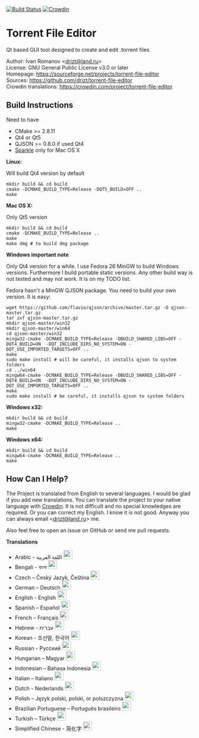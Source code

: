 [![Build Status](https://travis-ci.org/drizt/torrent-file-editor.svg?branch=master)](https://travis-ci.org/drizt/torrent-file-editor)
[![Crowdin](https://d322cqt584bo4o.cloudfront.net/torrent-file-editor/localized.svg)](https://crowdin.com/project/torrent-file-editor)

Torrent File Editor
===================

Qt based GUI tool designed to create and edit .torrent files

Author: Ivan Romanov <[drizt@land.ru](mailto:drizt@land.ru)>  
License: GNU General Public License v3.0 or later  
Homepage: https://sourceforge.net/projects/torrent-file-editor  
Sources: https://github.com/drizt/torrent-file-editor  
Crowdin translations: https://crowdin.com/project/torrent-file-editor

Build Instructions
------------------

Need to have
 - CMake >= 2.8.11
 - Qt4 or Qt5
 - QJSON >= 0.8.0 if used Qt4
 - [Sparkle](http://sparkle-project.org/) only for Mac OS X

**Linux:**

Will build Qt4 version by default

    mkdir build && cd build
    cmake -DCMAKE_BUILD_TYPE=Release -DQT5_BUILD=OFF ..
    make

**Mac OS X:**

Only Qt5 version

    mkdir build && cd build
    cmake -DCMAKE_BUILD_TYPE=Release ..
    make
    make dmg # to build dmg package

**Windows important note**

Only Qt4 version for a while.
I use Fedora 26 MinGW to build Windows versions. Furthermore I build
portable static versions. Any other build way is not tested and may
not work. It is on my TODO list.

Fedora hasn't a MinGW QJSON package. You need to build your own version.
It is easy:

    wget https://github.com/flavio/qjson/archive/master.tar.gz -O qjson-master.tar.gz
    tar zxf qjson-master.tar.gz
    mkdir qjson-master/win32
    mkdir qjson-master/win64
    cd qjson-master/win32
    mingw32-cmake -DCMAKE_BUILD_TYPE=Release -DBUILD_SHARED_LIBS=OFF -DQT4_BUILD=ON  -DQT_INCLUDE_DIRS_NO_SYSTEM=ON -DQT_USE_IMPORTED_TARGETS=OFF ..
    make
    sudo make install # will be careful, it installs qjson to system folders
    cd ../win64
    mingw64-cmake -DCMAKE_BUILD_TYPE=Release -DBUILD_SHARED_LIBS=OFF -DQT4_BUILD=ON  -DQT_INCLUDE_DIRS_NO_SYSTEM=ON -DQT_USE_IMPORTED_TARGETS=OFF ..
    make
    sudo make install # be careful, it installs qjson to system folders

**Windows x32:**

    mkdir build && cd build
    mingw32-cmake -DCMAKE_BUILD_TYPE=Release ..
    make

**Windows x64:**

    mkdir build && cd build
    mingw64-cmake -DCMAKE_BUILD_TYPE=Release ..
    make

How Can I Help?
---------------

The Project is translated from English to several languages.
I would be glad if you add new translations. You can translate the
project to your native language with [Crowdin](https://crowdin.com/project/torrent-file-editor).
It is not difficult and no special knowledges are required.
Or you can correct my English. I know it is not good. Anyway you can
always email <[drizt@land.ru](mailto:drizt@land.ru)> me.

Also feel free to open an issue on GitHub or send me pull requests.

**Translations**

* Arabic - اللغة العربية <img src="https://lipis.github.io/flag-icon-css/flags/4x3/sa.svg" width="24" height="24" />  
* Bengali - বাংলা <img src="https://lipis.github.io/flag-icon-css/flags/4x3/bd.svg" width="24" height="24" />  
* Czech – Český Jazyk, Čeština <img src="https://lipis.github.io/flag-icon-css/flags/4x3/cz.svg" width="24" height="24" />  
* German – Deutsch <img src="https://lipis.github.io/flag-icon-css/flags/4x3/de.svg" width="24" height="24" />  
* English - English <img src="https://lipis.github.io/flag-icon-css/flags/4x3/us.svg" width="24" height="24" />  
* Spanish – Español <img src="https://lipis.github.io/flag-icon-css/flags/4x3/es.svg" width="24" height="24" />  
* French – Français <img src="https://lipis.github.io/flag-icon-css/flags/4x3/fr.svg" width="24" height="24" />  
* Hebrew - עברית‎ <img src="https://lipis.github.io/flag-icon-css/flags/4x3/il.svg" width="24" height="24" />  
* Korean - 조선말, 한국어 <img src="https://lipis.github.io/flag-icon-css/flags/4x3/kr.svg" width="24" height="24" />  
* Russian - Русский <img src="https://lipis.github.io/flag-icon-css/flags/4x3/ru.svg" width="24" height="24" />  
* Hungarian – Magyar <img src="https://lipis.github.io/flag-icon-css/flags/4x3/hu.svg" width="24" height="24" />  
* Indonesian – Bahasa Indonesia <img src="https://lipis.github.io/flag-icon-css/flags/4x3/id.svg" width="24" height="24" />  
* Italian – Italiano <img src="https://lipis.github.io/flag-icon-css/flags/4x3/it.svg" width="24" height="24" />  
* Dutch - Nederlands <img src="https://lipis.github.io/flag-icon-css/flags/4x3/nl.svg" width="24" height="24" />  
* Polish – Język polski, polski, or polszczyzna <img src="https://lipis.github.io/flag-icon-css/flags/4x3/pl.svg" width="24" height="24" />  
* Brazilian Portuguese – Português brasileiro <img src="https://lipis.github.io/flag-icon-css/flags/4x3/br.svg" width="24" height="24" />  
* Turkish – Türkçe <img src="https://lipis.github.io/flag-icon-css/flags/4x3/tr.svg" width="24" height="24" />  
* Simplified Chinese - 简化字 <img src="https://lipis.github.io/flag-icon-css/flags/4x3/cn.svg" width="24" height="24" />  

